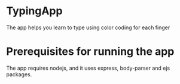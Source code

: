 # TypingApp
The app helps you learn to type using color coding for each finger

# Prerequisites for running the app
The app requires nodejs, and it uses express, body-parser and ejs packages.
